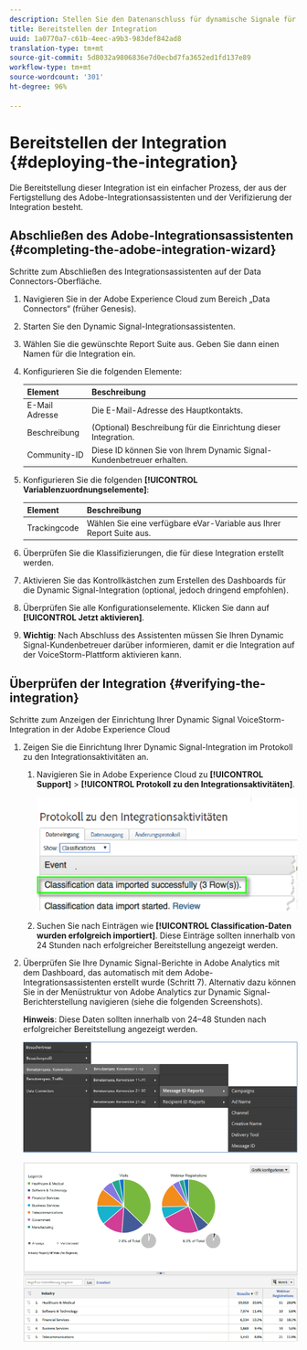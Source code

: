```yaml
---
description: Stellen Sie den Datenanschluss für dynamische Signale für die Verwendung in Adobe Analytics bereit.
title: Bereitstellen der Integration
uuid: 1a0770a7-c61b-4eec-a9b3-983def842ad8
translation-type: tm+mt
source-git-commit: 5d8032a9806836e7d0ecbd7fa3652ed1fd137e89
workflow-type: tm+mt
source-wordcount: '301'
ht-degree: 96%

---
```



# Bereitstellen der Integration {#deploying-the-integration}

Die Bereitstellung dieser Integration ist ein einfacher Prozess, der aus der Fertigstellung des Adobe-Integrationsassistenten und der Verifizierung der Integration besteht.

## Abschließen des Adobe-Integrationsassistenten {#completing-the-adobe-integration-wizard}

Schritte zum Abschließen des Integrationsassistenten auf der Data Connectors-Oberfläche.

1. Navigieren Sie in der Adobe Experience Cloud zum Bereich „Data Connectors“ (früher Genesis).
1. Starten Sie den Dynamic Signal-Integrationsassistenten.
1. Wählen Sie die gewünschte Report Suite aus. Geben Sie dann einen Namen für die Integration ein.
1. Konfigurieren Sie die folgenden Elemente:

   | Element | Beschreibung |
   |---|---|
   | E-Mail  Adresse | Die E-Mail-Adresse des Hauptkontakts. |
   | Beschreibung | (Optional) Beschreibung für die Einrichtung dieser Integration. |
   | Community-ID | Diese ID können Sie von Ihrem Dynamic Signal-Kundenbetreuer erhalten. |

1. Konfigurieren Sie die folgenden **[!UICONTROL Variablenzuordnungselemente]**:

   | Element | Beschreibung |
   |---|---|
   | Trackingcode | Wählen Sie eine verfügbare eVar-Variable aus Ihrer Report Suite aus. |

1. Überprüfen Sie die Klassifizierungen, die für diese Integration erstellt werden.
1. Aktivieren Sie das Kontrollkästchen zum Erstellen des Dashboards für die Dynamic Signal-Integration (optional, jedoch dringend empfohlen).
1. Überprüfen Sie alle Konfigurationselemente. Klicken Sie dann auf **[!UICONTROL Jetzt aktivieren]**.
1. **Wichtig**: Nach Abschluss des Assistenten müssen Sie Ihren Dynamic Signal-Kundenbetreuer darüber informieren, damit er die Integration auf der VoiceStorm-Plattform aktivieren kann.

## Überprüfen der Integration {#verifying-the-integration}

Schritte zum Anzeigen der Einrichtung Ihrer Dynamic Signal VoiceStorm-Integration in der Adobe Experience Cloud

1. Zeigen Sie die Einrichtung Ihrer Dynamic Signal-Integration im Protokoll zu den Integrationsaktivitäten an.
   1. Navigieren Sie in Adobe Experience Cloud zu **[!UICONTROL Support]** > **[!UICONTROL Protokoll zu den Integrationsaktivitäten]**.

      ![](assets/integration_activity_log.png)

   1. Suchen Sie nach Einträgen wie **[!UICONTROL Classification-Daten wurden erfolgreich importiert]**. Diese Einträge sollten innerhalb von 24 Stunden nach erfolgreicher Bereitstellung angezeigt werden.
1. Überprüfen Sie Ihre Dynamic Signal-Berichte in Adobe Analytics mit dem Dashboard, das automatisch mit dem Adobe-Integrationsassistenten erstellt wurde (Schritt 7). Alternativ dazu können Sie in der Menüstruktur von Adobe Analytics zur Dynamic Signal-Berichterstellung navigieren (siehe die folgenden Screenshots).

   **Hinweis**: Diese Daten sollten innerhalb von 24–48 Stunden nach erfolgreicher Bereitstellung angezeigt werden.

   ![](assets/reporting.png)

   ![](assets/reporting2.png)
